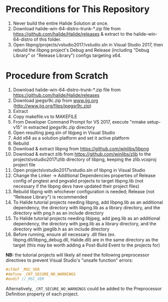 # Preconditions for This Repository
1. Never build the entire Halide Solution at once.
1. Download halide-win-64-distro-trunk-*.zip file from https://github.com/halide/Halide/releases & extract to the halide-win-64-distro of this folder.
1. Open libpng/projects/vstudio2017/vstudio.sln in Visual Studio 2017, then rebuild the libpng project's Debug and Release (including "Debug Library" or "Release Library") configs targeting x64.

# Procedure from Scratch
1. Download halide-win-64-distro-trunk-*.zip file from https://github.com/halide/Halide/releases
1. Download jpegsr9c.zip from www.ijg.org (http://www.ijg.org/files/jpegsr9c.zip)
1. Extract
1. Copy makefile.vs to MAKEFILE
1. From Developer Command Prompt for VS 2017, execute "nmake setup-v15" in extracted jpegsr9c.zip directory
1. Open resulting jpeg.sln of libjpeg in Visual Studio
1. Add x64 as a solution platform and set it active platform
1. Rebuild
1. Download & extract libpng from https://github.com/winlibs/libpng
1. Download & extract zlib from https://github.com/winlibs/zlib to the projects\vstudio2017\zlib directory of libpng, keeping the zlib.vcxproj project file
1. Open projects\vstudio2017\vstudio.sln of libpng in Visual Studio
1. Change the Linker -> Additional Dependencies properties of Release config of pngtest and pngvalid projects to target libpng.lib (not necessary if the libpng devs have updated their project files)
1. Rebuild libpng with whichever configuration is needed; Release (not "Release Library") is recommended
1. To Halide tutorial projects needing libpng, add libpng.lib as an additional dependency, the directory with libpng.lib as a library directory, and the directory with png.h as an include directory
1. To Halide tutorial projects needing libjpeg, add jpeg.lib as an additional dependency, the directory with jpeg.lib as a library directory, and the directory with jpeglib.h as an include directory
1. Before running, ensure all necessary .dll files (ex. libpng.dll/libpng_debug.dll, Halide.dll) are in the same directory as the target (this may be worth adding a Post-Build Event to the projects for)

**NB:** the tutorial projects will likely all need the following preprocessor directives to prevent Visual Studio's "unsafe function" errors:

```cpp
#ifdef _MSC_VER
#define _CRT_SECURE_NO_WARNINGS
#endif //_MSC_VER
```

Alternatively, `_CRT_SECURE_NO_WARNINGS` could be added to the Preprocessor Definition property of each project.